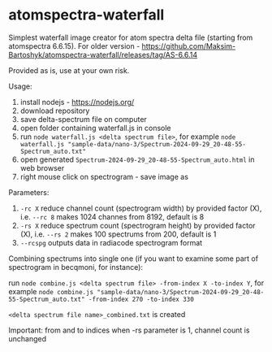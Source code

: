 # atomspectra-waterfall

Simplest waterfall image creator for atom spectra delta file (starting from atomspectra 6.6.15). For older version - https://github.com/Maksim-Bartoshyk/atomspectra-waterfall/releases/tag/AS-6.6.14

Provided as is, use at your own risk.

Usage:
1) install nodejs - https://nodejs.org/
2) download repository
3) save delta-spectrum file on computer
4) open folder containing waterfall.js in console
5) run ```node waterfall.js <delta spectrum file>```, for example ```node waterfall.js "sample-data/nano-3/Spectrum-2024-09-29_20-48-55-Spectrum_auto.txt"```
6) open generated ```Spectrum-2024-09-29_20-48-55-Spectrum_auto.html``` in web browser
7) right mouse click on spectrogram - save image as

Parameters:
1) ```-rc X``` reduce channel count (spectrogram width) by provided factor (X), i.e. ```--rc 8``` makes 1024 channes from 8192, default is 8
2) ```-rs X``` reduce spectrum count (spectrogram height) by provided factor (X), i.e. ```--rs 2``` makes 100 spectrums from 200, default is 1
3) ```--rcspg``` outputs data in radiacode spectrogram format

Combining spectrums into single one (if you want to examine some part of spectrogram in becqmoni, for instance):

run ```node combine.js <delta spectrum file> -from-index X -to-index Y```, for example ```node combine.js "sample-data/nano-3/Spectrum-2024-09-29_20-48-55-Spectrum_auto.txt" -from-index 270 -to-index 330```

```<delta spectrum file name>_combined.txt``` is created

Important: from and to indices when -rs parameter is 1, channel count is unchanged
